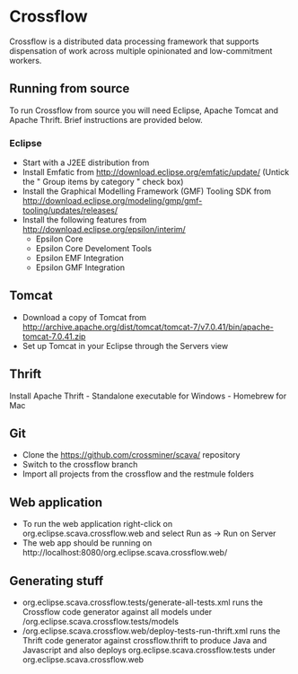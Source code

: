 # Crossflow

Crossflow is a distributed data processing framework that supports dispensation of work across multiple opinionated and low-commitment workers.

## Running from source

To run Crossflow from source you will need Eclipse, Apache Tomcat and Apache Thrift. Brief instructions are provided below.

### Eclipse

- Start with a J2EE distribution from 
- Install Emfatic from http://download.eclipse.org/emfatic/update/ (Untick the " Group items by category " check box)
- Install the Graphical Modelling Framework (GMF) Tooling SDK from http://download.eclipse.org/modeling/gmp/gmf-tooling/updates/releases/
- Install the following features from http://download.eclipse.org/epsilon/interim/
	- Epsilon Core
	- Epsilon Core Develoment Tools
	- Epsilon EMF Integration
	- Epsilon GMF Integration

Tomcat
---
- Download a copy of Tomcat from http://archive.apache.org/dist/tomcat/tomcat-7/v7.0.41/bin/apache-tomcat-7.0.41.zip
- Set up Tomcat in your Eclipse through the Servers view

Thrift
---
Install Apache Thrift
	- Standalone executable for Windows
	- Homebrew for Mac

Git
---
- Clone the https://github.com/crossminer/scava/ repository
- Switch to the crossflow branch
- Import all projects from the crossflow and the restmule folders

Web application
---
- To run the web application right-click on org.eclipse.scava.crossflow.web and select Run as -> Run on Server
- The web app should be running on http://localhost:8080/org.eclipse.scava.crossflow.web/

Generating stuff
---
- org.eclipse.scava.crossflow.tests/generate-all-tests.xml runs the Crossflow code generator against all models under /org.eclipse.scava.crossflow.tests/models
- /org.eclipse.scava.crossflow.web/deploy-tests-run-thrift.xml runs the Thrift code generator against crossflow.thrift to produce Java and Javascript and also deploys org.eclipse.scava.crossflow.tests under org.eclipse.scava.crossflow.web
